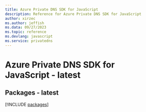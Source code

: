 ```yaml
---
title: Azure Private DNS SDK for JavaScript
description: Reference for Azure Private DNS SDK for JavaScript
author: xirzec
ms.author: jeffish
ms.data: 09/27/2023
ms.topic: reference
ms.devlang: javascript
ms.service: privatedns
---
```

# Azure Private DNS SDK for JavaScript - latest
## Packages - latest
[!INCLUDE [packages](private-dns-index.md)]